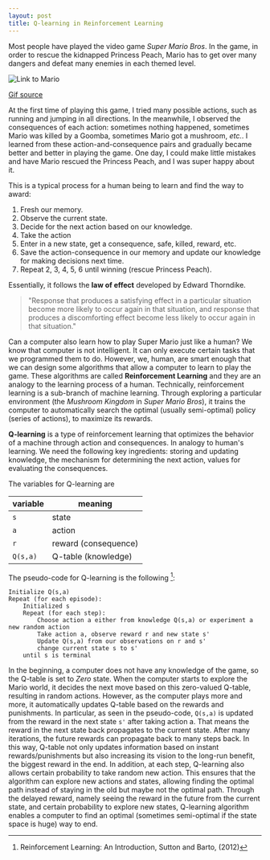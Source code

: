 ```yaml
---
layout: post
title: Q-learning in Reinforcement Learning
---
```


Most people have played the video game *Super Mario Bros*. In the game, in order to rescue the kidnapped Princess Peach, Mario has to get over many dangers and defeat many enemies in each themed level. 

![Link to Mario](https://media.giphy.com/media/QvSO4r5yDvGKY/giphy.gif)

[Gif source](https://media.giphy.com/media/QvSO4r5yDvGKY/giphy.gif)

At the first time of playing this game, I tried many possible actions, such as running and jumping in all directions. In the meanwhile, I observed the consequences of each action: sometimes nothing happened, sometimes Mario was killed by a Goomba, sometimes Mario got a mushroom, *etc.*. I learned from these action-and-consequence pairs and gradually became better and better in playing the game. One day, I could make little mistakes and have Mario rescued the Princess Peach, and I was super happy about it. 

This is a typical process for a human being to learn and find the way to award:

1. Fresh our memory.
2. Observe the current state.
3. Decide for the next action based on our knowledge.
4. Take the action
5. Enter in a new state, get a consequence, safe, killed, reward, etc.
6. Save the action-consequence in our memory and update our knowledge for making decisions next time.
6. Repeat 2, 3, 4, 5, 6 until winning (rescue Princess Peach).

Essentially, it follows the **law of effect** developed by Edward Thorndike.
> "Response that produces a satisfying effect in a particular situation become more likely to occur again in that situation, and response that produces a discomforting effect become less likely to occur again in that situation."

Can a computer also learn how to play Super Mario just like a human? 
We know that computer is not intelligent. It can only execute certain tasks that we programmed them to do. However, we, human, are smart enough that we can design some algorithms that allow a computer to learn to play the game. These algorithms are called **Reinforcement Learning** and they are an analogy to the learning process of a human. Technically, reinforcement learning is a sub-branch of machine learning. Through exploring a particular environment (the *Mushroom Kingdom* in *Super Mario Bros*), it trains the computer to automatically search the optimal (usually semi-optimal) policy (series of actions), to maximize its rewards. 

**Q-learning** is a type of reinforcement learning that optimizes the behavior of a machine through action and consequences. In analogy to human's learning. We need the following key ingredients: storing and updating knowledge, the mechanism for determining the next action, values for evaluating the consequences. 

The variables for Q-learning are

| variable | meaning |
| --- | -------- |
| `s` | state |
| `a` | action |
| `r` | reward (consequence) |
| `Q(s,a)` | Q-table (knowledge) |

The pseudo-code for Q-learning is the following [^p1]: 

```
Initialize Q(s,a)
Repeat (for each episode):
    Initialized s
    Repeat (for each step):
        Choose action a either from knowledge Q(s,a) or experiment a new random action
        Take action a, observe reward r and new state s'
        Update Q(s,a) from our observations on r and s'
        change current state s to s'
    until s is terminal
```

In the beginning, a computer does not have any knowledge of the game, so the Q-table is set to *Zero* state. When the computer starts to explore the Mario world, it decides the next move based on this zero-valued Q-table, resulting in random actions. However, as the computer plays more and more, it automatically updates Q-table based on the rewards and punishments. In particular, as seen in the pseudo-code, `Q(s,a)` is updated from the reward in the next state `s'` after taking action a. That means the reward in the next state back propagates to the current state. After many iterations, the future rewards can propagate back to many steps back. In this way, Q-table not only updates information based on instant rewards/punishments but also increasing its vision to the long-run benefit, the biggest reward in the end. In addition, at each step, Q-learning also allows certain probability to take random new action. This ensures that the algorithm can explore new actions and states, allowing finding the optimal path instead of staying in the old but maybe not the optimal path. Through the delayed reward, namely seeing the reward in the future from the current state, and certain probability to explore new states, Q-learning algorithm enables a computer to find an optimal (sometimes semi-optimal if the state space is huge) way to end. 

[^p1]: Reinforcement Learning: An Introduction, Sutton and Barto, (2012)

